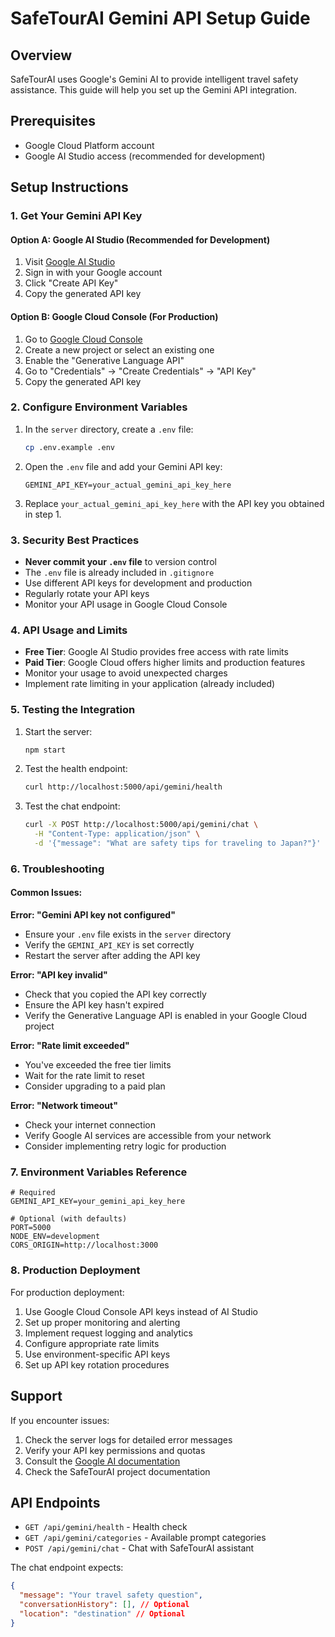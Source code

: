 # SafeTourAI Gemini API Setup Guide

## Overview
SafeTourAI uses Google's Gemini AI to provide intelligent travel safety assistance. This guide will help you set up the Gemini API integration.

## Prerequisites
- Google Cloud Platform account
- Google AI Studio access (recommended for development)

## Setup Instructions

### 1. Get Your Gemini API Key

#### Option A: Google AI Studio (Recommended for Development)
1. Visit [Google AI Studio](https://makersuite.google.com/app/apikey)
2. Sign in with your Google account
3. Click "Create API Key"
4. Copy the generated API key

#### Option B: Google Cloud Console (For Production)
1. Go to [Google Cloud Console](https://console.cloud.google.com/)
2. Create a new project or select an existing one
3. Enable the "Generative Language API"
4. Go to "Credentials" → "Create Credentials" → "API Key"
5. Copy the generated API key

### 2. Configure Environment Variables

1. In the `server` directory, create a `.env` file:
   ```bash
   cp .env.example .env
   ```

2. Open the `.env` file and add your Gemini API key:
   ```env
   GEMINI_API_KEY=your_actual_gemini_api_key_here
   ```

3. Replace `your_actual_gemini_api_key_here` with the API key you obtained in step 1.

### 3. Security Best Practices

- **Never commit your `.env` file** to version control
- The `.env` file is already included in `.gitignore`
- Use different API keys for development and production
- Regularly rotate your API keys
- Monitor your API usage in Google Cloud Console

### 4. API Usage and Limits

- **Free Tier**: Google AI Studio provides free access with rate limits
- **Paid Tier**: Google Cloud offers higher limits and production features
- Monitor your usage to avoid unexpected charges
- Implement rate limiting in your application (already included)

### 5. Testing the Integration

1. Start the server:
   ```bash
   npm start
   ```

2. Test the health endpoint:
   ```bash
   curl http://localhost:5000/api/gemini/health
   ```

3. Test the chat endpoint:
   ```bash
   curl -X POST http://localhost:5000/api/gemini/chat \
     -H "Content-Type: application/json" \
     -d '{"message": "What are safety tips for traveling to Japan?"}'
   ```

### 6. Troubleshooting

#### Common Issues:

**Error: "Gemini API key not configured"**
- Ensure your `.env` file exists in the `server` directory
- Verify the `GEMINI_API_KEY` is set correctly
- Restart the server after adding the API key

**Error: "API key invalid"**
- Check that you copied the API key correctly
- Ensure the API key hasn't expired
- Verify the Generative Language API is enabled in your Google Cloud project

**Error: "Rate limit exceeded"**
- You've exceeded the free tier limits
- Wait for the rate limit to reset
- Consider upgrading to a paid plan

**Error: "Network timeout"**
- Check your internet connection
- Verify Google AI services are accessible from your network
- Consider implementing retry logic for production

### 7. Environment Variables Reference

```env
# Required
GEMINI_API_KEY=your_gemini_api_key_here

# Optional (with defaults)
PORT=5000
NODE_ENV=development
CORS_ORIGIN=http://localhost:3000
```

### 8. Production Deployment

For production deployment:
1. Use Google Cloud Console API keys instead of AI Studio
2. Set up proper monitoring and alerting
3. Implement request logging and analytics
4. Configure appropriate rate limits
5. Use environment-specific API keys
6. Set up API key rotation procedures

## Support

If you encounter issues:
1. Check the server logs for detailed error messages
2. Verify your API key permissions and quotas
3. Consult the [Google AI documentation](https://ai.google.dev/docs)
4. Check the SafeTourAI project documentation

## API Endpoints

- `GET /api/gemini/health` - Health check
- `GET /api/gemini/categories` - Available prompt categories
- `POST /api/gemini/chat` - Chat with SafeTourAI assistant

The chat endpoint expects:
```json
{
  "message": "Your travel safety question",
  "conversationHistory": [], // Optional
  "location": "destination" // Optional
}
```
